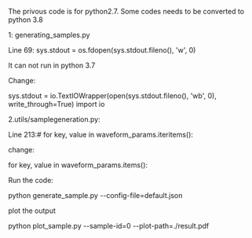 The privous code is for python2.7. Some codes needs to be converted to python 3.8

1: generating_samples.py

Line 69: sys.stdout = os.fdopen(sys.stdout.fileno(), 'w', 0)

It can not run in python 3.7

Change:

sys.stdout = io.TextIOWrapper(open(sys.stdout.fileno(), 'wb', 0), write_through=True)
       import io
     
2.utils/samplegeneration.py:

Line 213:#        for key, value in waveform_params.iteritems():

change:     

for key, value in waveform_params.items():   


Run the code:

python generate_sample.py --config-file=default.json


plot the output

python plot_sample.py --sample-id=0 --plot-path=./result.pdf
